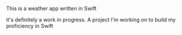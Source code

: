This is a weather app written in Swift

it's definitely a work in progress.
A project I'm working on to build my proficiency in Swift 
